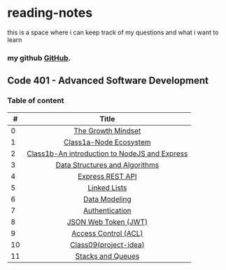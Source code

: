 # reading-notes
this is a space where i can keep track of my questions and what i want to learn
### **my github [GitHub](https://github.com/AnasNemrawi).**
## Code 401 - Advanced Software Development

### Table of content

|  #  |  Title |
| --- |:---------------------------------------------------------------------------------------:|
|  0  |[The Growth Mindset](https://anasnemrawi.github.io/reading-notes/reading-notes/TheGrowthMindset.html)                                |
|  1  |[Class1a-Node Ecosystem](https://anasnemrawi.github.io/reading-notes/reading-notes/Class-1a-NodeEcosystem.html)                      |
|  2  |[Class1b-An introduction to NodeJS and Express](https://anasnemrawi.github.io/reading-notes/reading-notes/Class1b.html)        |
|  3  |[Data Structures and Algorithms](https://anasnemrawi.github.io/reading-notes/reading-notes/Data-Structures-and-Algorithms.html)      |
|  4  |[Express REST API](https://anasnemrawi.github.io/reading-notes/reading-notes/Express-REST-API.html)      |
|  5  |[Linked Lists](https://anasnemrawi.github.io/reading-notes/reading-notes/Linked-Lists.html)      |
|  6  |[Data Modeling](https://anasnemrawi.github.io/reading-notes/reading-notes/Data-modeling.html)      |
|  7  |[Authentication](https://anasnemrawi.github.io/reading-notes/reading-notes/Authentication.html)      |
|  8  |[JSON Web Token (JWT)](https://anasnemrawi.github.io/reading-notes/reading-notes/JWT.html)   |
|  9  |[Access Control (ACL) ](https://anasnemrawi.github.io/reading-notes/reading-notes/Access-Control(ACL).html)   |
|  10 |[Class09(project-idea) ](https://anasnemrawi.github.io/reading-notes/reading-notes/Class09(project-idea).html)   |
|  11 |[Stacks and Queues ](https://anasnemrawi.github.io/reading-notes/reading-notes/StacksAndQueues.html)   |
